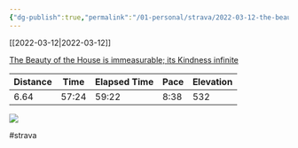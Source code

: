 ```yaml
---
{"dg-publish":true,"permalink":"/01-personal/strava/2022-03-12-the-beauty-of-the-house-is-immeasurable-its-kindness-infinite/"}
---
```



[[2022-03-12\|2022-03-12]]

[The Beauty of the House is immeasurable; its Kindness infinite](https://www.strava.com/activities/6814143186)

| Distance | Time  | Elapsed Time | Pace | Elevation |
| -------- | ----- | ------------ | ---- | --------- |
| 6.64     | 57:24 | 59:22        | 8:38 | 532       |



    
![](https://dgtzuqphqg23d.cloudfront.net/ADScKNKCFsQl-mVgxS8wU8Jexc0N0AjV-Y2V8_tdbFk-768x576.jpg)

    

#strava
